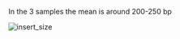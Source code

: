 In the 3 samples the mean is around 200-250 bp

![insert_size](https://github.com/mbourgey/CBW_HTseq_module3/blob/master/img/insert_size.png)

